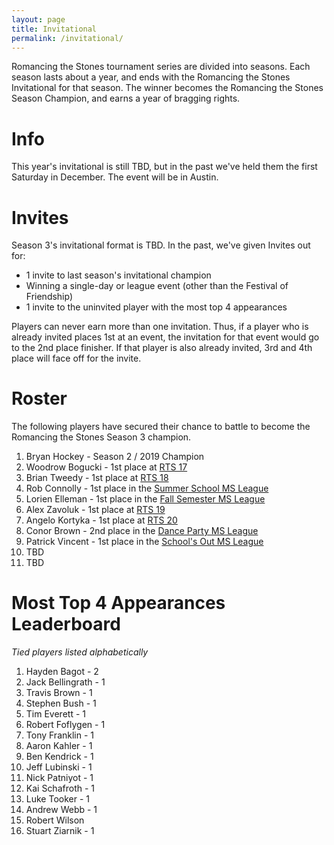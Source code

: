```yaml
---
layout: page
title: Invitational
permalink: /invitational/
---
```


Romancing the Stones tournament series are divided into seasons. Each season lasts about
a year, and ends with the Romancing the Stones Invitational for that season. The winner
becomes the Romancing the Stones Season Champion, and earns a year of bragging rights.

# Info

This year's invitational is still TBD, but in the past we've held them the first Saturday
in December. The event will be in Austin.

# Invites

Season 3's invitational format is TBD. In the past, we've given Invites out for:

* 1 invite to last season's invitational champion
* Winning a single-day or league event (other than the Festival of Friendship)
* 1 invite to the uninvited player with the most top 4 appearances

Players can never earn more than one invitation. Thus, if a player who is already
invited places 1st at an event, the invitation for that event would go to the 2nd place
finisher. If that player is also already invited, 3rd and 4th place will face off for
the invite.

# Roster

The following players have secured their chance to battle to become the Romancing the
Stones Season 3 champion.

1. Bryan Hockey - Season 2 / 2019 Champion
2. Woodrow Bogucki - 1st place at [RTS 17](/results/2020-01-12)
3. Brian Tweedy - 1st place at [RTS 18](/results/2020-02-29)
3. Rob Connolly - 1st place in the [Summer School MS League](/results/2020-07-24)
4. Lorien Elleman - 1st place in the [Fall Semester MS League](/results/2020-11-02)
5. Alex Zavoluk - 1st place at [RTS 19](/results/2020-11-14)
6. Angelo Kortyka - 1st place at [RTS 20](/results/2021-02-06)
7. Conor Brown - 2nd place in the [Dance Party MS League](/results/2021-02-22)
8. Patrick Vincent - 1st place in the [School's Out MS League](/results/2021-04-26)
9. TBD
10. TBD

# Most Top 4 Appearances Leaderboard

*Tied players listed alphabetically*

1. Hayden Bagot - 2
1. Jack Bellingrath - 1
1. Travis Brown - 1
1. Stephen Bush - 1
1. Tim Everett - 1
1. Robert Foflygen - 1
1. Tony Franklin - 1
1. Aaron Kahler - 1
1. Ben Kendrick - 1
1. Jeff Lubinski - 1
1. Nick Patniyot - 1
1. Kai Schafroth - 1
1. Luke Tooker - 1
1. Andrew Webb - 1
1. Robert Wilson
1. Stuart Ziarnik - 1

